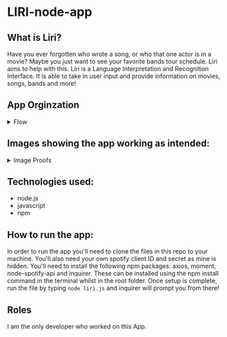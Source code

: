 # LIRI-node-app

## What is Liri?
Have you ever forgotten who wrote a song, or who that one actor is in a movie? Maybe you just want to see your favorite bands tour schedule. 
Liri aims to help with this. Liri is a Language Interpretation and Recognition Interface. 
It is able to take in user input and provide information on movies, songs, bands and more!

## App Orginzation 

<details><summary>Flow</summary>
<p>
* The app starts with an inquirer prompt list. The selction from this prompt is then sent to a switch statment which will run the selected function.
##### Concert Choice:
* The user is asked to enter a band name.
* The name is stored in a variable and plugged into an api call using axios.
* The response is logged to the console
##### Spotify Choice: 
* The user is asked to enter a song name.
* The name is stored in a variable and plugged into an api call using the spotify node npm package.
* If no song is entered a default is used.
* The response is logged to the console.
#### Movie Choice: 
* The user is asked to enter a movie name.
* The name is stored in a variable and plugged into an api call using axios.
* If no movie is entered a default is used.
* The response is logged to the console.
#### Do What is Says Choice:
* The random.txt file is read using the file system "fs".
* The info from the file is extracted in a way that is usable.
* The info is run through an api call using axios.
* The response is logged to the console.
</p>
</details>



## Images showing the app working as intended:

<details><summary>Image Proofs</summary>
<p>

#### Shows the concert search functionality:
![App Screenshot](/images/concert-proof.png)

#### Shows the spotify search working with and without an input:
![App Screenshot](/images/spotify-proof.png)

#### Shows the movie search working with and without an input: 
![App Screenshot](/images/movie-proof.png)

#### Shows the "Do What it Says" functionality:
![App Screenshot](/images/do-proof.png)

#### Shows the log.txt file: 
![App Screenshot](/images/log-proof1.png)
![App Screenshot](/images/log-proof2.png)


</p>
</details>

## Technologies used: 
* node.js
* javascript
* npm 

## How to run the app: 
In order to run the app you'll need to clone the files in this repo to your machine. You'll also need your own spotify client ID and secret as mine is hidden.
You'll need to install the following npm packages: axios, moment, node-spotify-api and inquirer. These can be installed using the npm install command
in the terminal whilst in the root folder. Once setup is complete, run the file by typing ```node liri.js``` and inquirer will prompt you from there!

## Roles
I am the only developer who worked on this App.

